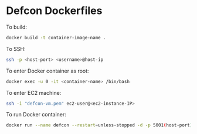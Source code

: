# Defcon Dockerfiles

To build:

```bash
docker build -t container-image-name .
```

To SSH:
```bash
ssh -p <host-port> <username>@host-ip
```

To enter Docker container as root:
```bash
docker exec -u 0 -it <container-name> /bin/bash
```

To enter EC2 machine:
```bash
ssh -i "defcon-vm.pem" ec2-user@<ec2-instance-IP>
```

To run Docker container:
```bash
docker run --name defcon --restart=unless-stopped -d -p 5001(host-port):22(container-port) public.ecr.aws/m3r2m1y9/defcondev-server:latest(image name)
```
